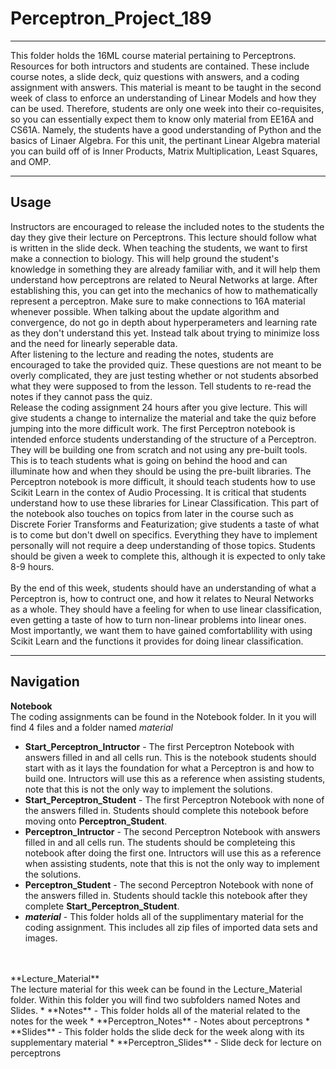 # Perceptron_Project_189
___
This folder holds the 16ML course material pertaining to Perceptrons. Resources for both intructors and students are contained.  These include course notes, a slide deck, quiz questions with answers, and a coding assignment with answers.  This material is meant to be taught in the second week of class to enforce an understanding of Linear Models and how they can be used.  Therefore, students are only one week into their co-requisites, so you can essentially expect them to know only material from EE16A and CS61A.  Namely, the students have a good understanding of Python and the basics of Linaer Algebra. For this unit, the pertinant Linear Algebra material you can build off of is Inner Products, Matrix Multiplication, Least Squares, and OMP.
___
## Usage
Instructors are encouraged to release the included notes to the students the day they give their lecture on Perceptrons.  This lecture should follow what is written in the slide deck.  When teaching the students, we want to first make a connection to biology.  This will help ground the student's knowledge in something they are already familiar with, and it will help them understand how perceptrons are related to Neural Networks at large.  After establishing this, you can get into the mechanics of how to mathematically represent a perceptron.  Make sure to make connections to 16A material whenever possible.  When talking about the update algorithm and convergence, do not go in depth about hyperperameters and learning rate as they don't understand this yet.  Instead talk about trying to minimize loss and the need for linearly seperable data.
<br>
After listening to the lecture and reading the notes, students are encouraged to take the provided quiz.  These questions are not meant to be overly complicated, they are just testing whether or not students absorbed what they were supposed to from the lesson.  Tell students to re-read the notes if they cannot pass the quiz.
<br>
Release the coding assignment 24 hours after you give lecture.  This will give students a change to internalize the material and take the quiz before jumping into the more difficult work.  The first Perceptron notebook is intended enforce students understanding of the structure of a Perceptron.  They will be building one from scratch and not using any pre-built tools.  This is to teach students what is going on behind the hood and can illuminate how and when they should be using the pre-built libraries.  The Perceptron notebook is more difficult, it should teach students how to use Scikit Learn in the contex of Audio Processing.  It is critical that students understand how to use these libraries for Linear Classification.  This part of the notebook also touches on topics from later in the course such as Discrete Forier Transforms and Featurization; give students a taste of what is to come but don't dwell on specifics.  Everything they have to implement personally will not require a deep understanding of those topics.  Students should be given a week to complete this, although it is expected to only take 8-9 hours.
<br>
<br>
By the end of this week, students should have an understanding of what a Perceptron is, how to contruct one, and how it relates to Neural Networks as a whole.  They should have a feeling for when to use linear classification, even getting a taste of how to turn non-linear problems into linear ones.  Most importantly, we want them to have gained comfortablility with using Scikit Learn and the functions it provides for doing linear classification.   
___
## Navigation
**Notebook** <br>
The coding assignments can be found in the Notebook folder.  In it you will find 4 files and a folder named _material_
* **Start_Perceptron_Intructor** - The first Perceptron Notebook with answers filled in and all cells run.  This is the notebook students should start with as it lays the foundation for what a Perceptron is and how to build one.  Intructors will use this as a reference when assisting students, note that this is not the only way to implement the solutions.
* **Start_Perceptron_Student** - The first Perceptron Notebook with none of the answers filled in.  Students should complete this notebook before moving onto **Perceptron_Student**.
* **Perceptron_Intructor** - The second Perceptron Notebook with answers filled in and all cells run.  The students should be completeing this notebook after doing the first one.  Intructors will use this as a reference when assisting students, note that this is not the only way to implement the solutions.
* **Perceptron_Student** - The second Perceptron Notebook with none of the answers filled in.  Students should tackle this notebook after they complete **Start_Perceptron_Student**. 
* **_material_** - This folder holds all of the supplimentary material for the coding assignment.  This includes all zip files of imported data sets and images.
<br>
<br>
**Lecture_Material** 
<br>
The lecture material for this week can be found in the Lecture_Material folder.  Within this folder you will find two subfolders named Notes and Slides. 
* **Notes** - This folder holds all of the material related to the notes for the week
  * **Perceptron_Notes** - Notes about perceptrons
* **Slides** - This folder holds the slide deck for the week along with its supplementary material
  * **Perceptron_Slides** - Slide deck for lecture on perceptrons
